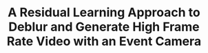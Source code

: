 ---
layout: default
title: 'A Residual Learning Approach to Deblur and Generate High Frame Rate Video with an Event Camera'
authors: Haoyu Chen<sup>#</sup>, <strong>Minggui Teng</strong><sup>#</sup>, Boxin Shi<sup>*</sup>, Yizhou Wang, and Tiejun Huang
publication: In <i>IEEE Transactions on Multimedia</i>, 2022 (Early Access).
year: 2022.08
select: '1'
pdf: 'https://ci.idm.pku.edu.cn/Chen_TMM22.pdf'
code: ''
official_link: ''
---